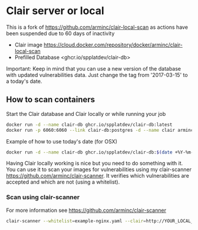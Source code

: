 # Clair server or local

This is a fork of <https://github.com/arminc/clair-local-scan> as actions have been suspended due to 60 days of inactivity

* Clair image <https://cloud.docker.com/repository/docker/arminc/clair-local-scan>
* Prefilled Database <ghcr.io/spplatdev/clair-db>

Important: Keep in mind that you can use a new version of the database with updated vulnerabilities data. Just change the tag from '2017-03-15' to a today's date.

## How to scan containers

Start the Clair database and Clair locally or while running your job

```bash
docker run -d --name clair-db ghcr.io/spplatdev/clair-db:latest
docker run -p 6060:6060 --link clair-db:postgres -d --name clair arminc/clair-local-scan:v2.0.8_fe9b059d930314b54c78f75afe265955faf4fdc1
```

Example of how to use today's date (for OSX)

```bash
docker run -d --name clair-db ghcr.io/spplatdev/clair-db:$(date +%Y-%m-%d)
```

Having Clair locally working is nice but you need to do something with it. You can use it to scan your images for vulnerabilities using my clair-scanner <https://github.com/arminc/clair-scanner>. It verifies which vulnerabilities are accepted and which are not (using a whitelist).

### Scan using clair-scanner

For more information see <https://github.com/arminc/clair-scanner>

```bash
clair-scanner --whitelist=example-nginx.yaml --clair=http://YOUR_LOCAL_IP:6060 --ip=YOUR_LOCAL_IP nginx:1.11.6-alpine
```
